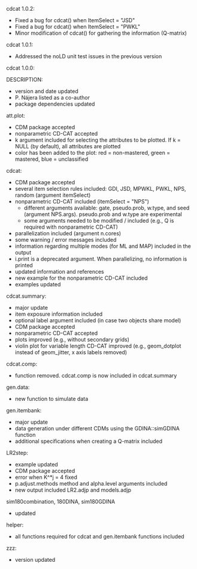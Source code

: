 cdcat 1.0.2:
* Fixed a bug for cdcat() when ItemSelect = "JSD"
* Fixed a bug for cdcat() when ItemSelect = "PWKL"
* Minor modification of cdcat() for gathering the information (Q-matrix)

cdcat 1.0.1:
* Addressed the noLD unit test issues in the previous version

cdcat 1.0.0:

DESCRIPTION:
* version and date updated
* P. Nájera listed as a co-author
* package dependencies updated

att.plot:
* CDM package accepted
* nonparametric CD-CAT accepted
* k argument included for selecting the attributes to be plotted. If k = NULL (by default), all attributes are plotted
* color has been added to the plot: red = non-mastered, green = mastered, blue = unclassified

cdcat: 
* CDM package accepted
* several item selection rules included: GDI, JSD, MPWKL, PWKL, NPS, random (argument itemSelect)
* nonparametric CD-CAT included (itemSelect = "NPS")
	* different arguments available: gate, pseudo.prob, w.type, and seed (argument NPS.args). pseudo.prob and w.type are experimental
	* some arguments needed to be modified / included (e.g., Q is required with nonparametric CD-CAT)
* parallelization included (argument n.cores)
* some warning / error messages included
* information regarding multiple modes (for ML and MAP) included in the output
* i.print is a deprecated argument. When parallelizing, no information is printed
* updated information and references
* new example for the nonparametric CD-CAT included
* examples updated 

cdcat.summary:
* major update
* item exposure information included
* optional label argument included (in case two objects share model)
* CDM package accepted
* nonparametric CD-CAT accepted
* plots improved (e.g., without secondary grids)
* violin plot for variable length CD-CAT improved (e.g., geom_dotplot instead of geom_jitter, x axis labels removed)

cdcat.comp:
* function removed. cdcat.comp is now included in cdcat.summary

gen.data:
* new function to simulate data

gen.itembank:
* major update
* data generation under different CDMs using the GDINA::simGDINA function
* additional specifications when creating a Q-matrix included 

LR2step:
* example updated
* CDM package accepted
* error when K^*j = 4 fixed
* p.adjust.methods method and alpha.level arguments included
* new output included LR2.adjp and models.adjp

sim180combination, 180DINA, sim180GDINA
* updated

helper:
* all functions required for cdcat and gen.itembank functions included

zzz:
* version updated
